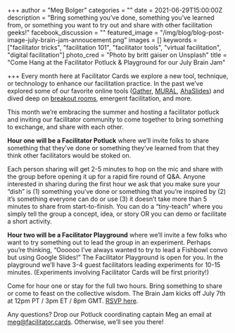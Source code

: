 +++
author = "Meg Bolger"
categories = ""
date = 2021-06-29T15:00:00Z
description = "Bring something you’ve done, something you’ve learned from, or something you want to try out and share with other facilitation geeks!"
facebook_discussion = ""
featured_image = "/img/blog/blog-post-image-july-brain-jam-annoucement.png"
images = []
keywords = ["facilitator tricks", "facilitation 101", "facilitator tools", "virtual facilitation", "digital facilitation"]
photo_cred = "Photo by britt gaiser on Unsplash"
title = "Come Hang at the Facilitator Potluck & Playground for our July Brain Jam"

+++
Every month here at Facilitator Cards we explore a new tool, technique, or technology to enhance our facilitation practice. In the past we’ve explored some of our favorite online tools ([Gather](https://www.facilitator.cards/blog/using-gather-for-virtual-facilitation-canning-the-brain-jam/), [MURAL](https://www.facilitator.cards/blog/using-mural-for-virtual-facilitation-canning-the-brain-jam/), [AhaSlides](https://www.facilitator.cards/blog/using-ahaslides-for-virtual-facilitation-canning-the-brain-jam/)) and dived deep on [breakout rooms,](https://www.facilitator.cards/blog/march-brain-jam-virtual-breakout-room-best-practices/) emergent facilitation, and more.

This month we’re embracing the summer and hosting a facilitator potluck and inviting our facilitator community to come together to bring something to exchange, and share with each other.

**Hour one will be a Facilitator Potluck** where we’ll invite folks to share something that they’ve done or something they’ve learned from that they think other facilitators would be stoked on.

Each person sharing will get 2-5 minutes to hop on the mic and share with the group before opening it up for a rapid fire round of Q&A. Anyone interested in sharing during the first hour we ask that you make sure your “dish” is (1) something you’ve done or something that you’re inspired by (2) it’s something everyone can do or use (3) it doesn’t take more than 5 minutes to share from start-to-finish. You can do a “tiny-teach” where you simply tell the group a concept, idea, or story OR you can demo or facilitate a short activity.

**Hour two will be a Facilitator Playground** where we’ll invite a few folks who want to try something out to lead the group in an experiment. Perhaps you’re thinking, “Oooooo I’ve always wanted to try to lead a Fishbowl convo but using Google Slides!” The Facilitator Playground is open for you. In the playground we’ll have 3-4 guest facilitators leading experiments for 10-15 minutes. (Experiments involving Facilitator Cards will be first priority!)

Come for hour one or stay for the full two hours. Bring something to share or come to feast on the collective wisdom. The Brain Jam kicks off July 7th at 12pm PT / 3pm ET / 8pm GMT. [RSVP here](https://airtable.com/shryTZVY7ieydXSAy).

Any questions? Drop our Potluck coordinating captain Meg an email at meg@facilitator.cards. Otherwise, we’ll see you there!